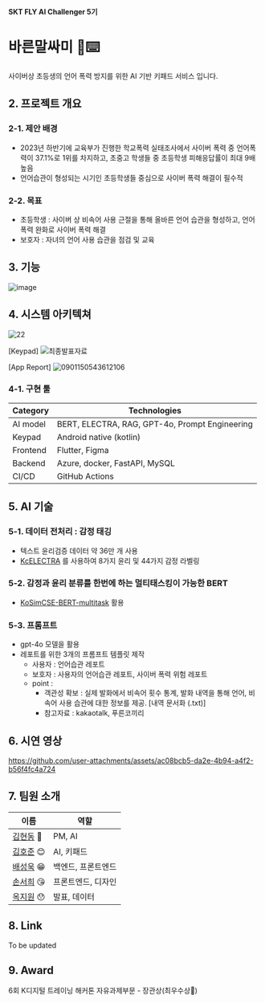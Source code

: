 **SKT FLY AI Challenger 5기**

# 바른말싸미 👋⌨️
사이버상 초등생의 언어 폭력 방지를 위한 AI 기반 키패드 서비스 입니다.

## 2. 프로젝트 개요
### 2-1. 제안 배경
- 2023년 하반기에 교육부가 진행한 학교폭력 실태조사에서 사이버 폭력 중 언어폭력이 37.1%로 1위를 차지하고, 초중고 학생들 중 초등학생 피해응답률이 최대 9배 높음 
- 언어습관이 형성되는 시기인 초등학생들 중심으로 사이버 폭력 해결이 필수적

### 2-2. 목표
- 초등학생 : 사이버 상 비속어 사용 근절을 통해 올바른 언어 습관을 형성하고, 언어 폭력 완화로 사이버 폭력 해결
- 보호자 : 자녀의 언어 사용 습관을 점검 및 교육

## 3. 기능
![image](https://github.com/user-attachments/assets/289e46d5-7fd1-466a-8951-d443ec2282a7)

## 4. 시스템 아키텍쳐
![22](https://github.com/user-attachments/assets/655f243a-7d4b-46d1-8ea5-f331839a4dcc)


[Keypad]
![최종발표자료](https://github.com/user-attachments/assets/1bdd4e5c-905b-43ce-9bc9-31404616bc25)

[App Report]
![0901150543612106](https://github.com/user-attachments/assets/db6b7695-7db3-4ac7-b8f3-8837ef5292d4)

### 4-1. 구현 툴

| Category  | Technologies                                        |
|-----------|-----------------------------------------------------|
| AI model  | BERT, ELECTRA, RAG, GPT-4o, Prompt Engineering                             |
| Keypad    | Android native (kotlin)                                      |
| Frontend  | Flutter, Figma                                      |
| Backend   | Azure, docker, FastAPI, MySQL                               |
| CI/CD     | GitHub Actions                                      |



## 5. AI 기술
### 5-1. 데이터 전처리 : 감정 태깅
- 텍스트 윤리검증 데이터 약 36만 개 사용
- [KcELECTRA](https://github.com/Beomi/KcELECTRA) 를 사용하여 8가지 윤리 및 44가지 감정 라벨링

### 5-2. 감정과 윤리 분류를 한번에 하는 멀티태스킹이 가능한 BERT
- [KoSimCSE-BERT-multitask](https://huggingface.co/BM-K/KoSimCSE-bert-multitask) 활용

### 5-3. 프롬프트
- gpt-4o 모델을 활용
- 레포트를 위한 3개의 프롬프트 템플릿 제작
  - 사용자 : 언어습관 레포트
  - 보호자 : 사용자의 언어습관 레포트, 사이버 폭력 위험 레포트
  - point :
    - 객관성 확보 : 실제 발화에서 비속어 횟수 통계, 발화 내역을 통해 언어, 비속어 사용 습관에 대한 정보를 제공. [내역 문서화 (.txt)]
    - 참고자료 : kakaotalk, 푸른코끼리

## 6. 시연 영상

https://github.com/user-attachments/assets/ac08bcb5-da2e-4b94-a4f2-b56f4fc4a724



  
## 7. 팀원 소개

| 이름   | 역할                                       | 
| ------ | ------------------------------------------ | 
| [김현동](https://github.com/miffDONG) 🤨 |PM, AI    |
| [김호준](https://github.com/Hxjxxn95) 😊 | AI, 키패드 | 
| [배성욱](https://github.com/uksungbae) 😁 | 백엔드, 프론트엔드                     | 
| [손서희](https://github.com/sh1257) 😘 | 프론트엔드, 디자인               |
| [옥지원](https://github.com/JiWonOck) 😯 | 발표, 데이터             | 


## 8. Link
To be updated


## 9. Award

6회 K디지털 트레이닝 해커톤 자유과제부문 - 장관상(최우수상🥇)
